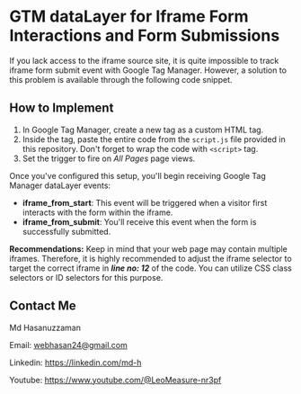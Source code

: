 # GTM dataLayer for Iframe Form Interactions and Form Submissions

If you lack access to the iframe source site, it is quite impossible to track iframe form submit event with Google Tag Manager. However, a solution to this problem is available through the following code snippet.

## How to Implement

1. In Google Tag Manager, create a new tag as a custom HTML tag.
2. Inside the tag, paste the entire code from the `script.js` file provided in this repository. Don't forget to wrap the code with ```<script>``` tag.
3. Set the trigger to fire on *All Pages* page views.

Once you've configured this setup, you'll begin receiving Google Tag Manager dataLayer events:

- **iframe_from_start**: This event will be triggered when a visitor first interacts with the form within the iframe.
- **iframe_from_submit**: You'll receive this event when the form is successfully submitted.

**Recommendations:** Keep in mind that your web page may contain multiple iframes. Therefore, it is highly recommended to adjust the iframe selector to target the correct iframe in ***line no: 12*** of the code. You can utilize CSS class selectors or ID selectors for this purpose.

## Contact Me
Md Hasanuzzaman

Email: webhasan24@gmail.com

Linkedin: https://linkedin.com/md-h

Youtube: https://www.youtube.com/@LeoMeasure-nr3pf

